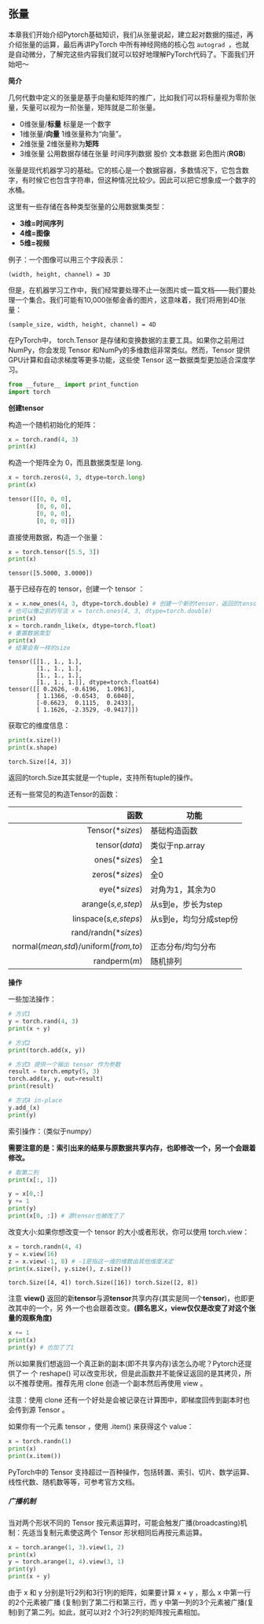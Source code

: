 ## 张量

本章我们开始介绍Pytorch基础知识，我们从张量说起，建立起对数据的描述，再介绍张量的运算，最后再讲PyTorch 中所有神经网络的核心包 `autograd `，也就是自动微分，了解完这些内容我们就可以较好地理解PyTorch代码了。下面我们开始吧～

**简介**

几何代数中定义的张量是基于向量和矩阵的推广，比如我们可以将标量视为零阶张量，矢量可以视为一阶张量，矩阵就是二阶张量。

- 0维张量/**标量** 标量是一个数字
- 1维张量/**向量**  1维张量称为“向量”。
- 2维张量  2维张量称为**矩阵**
- 3维张量 公用数据存储在张量 时间序列数据 股价 文本数据 彩色图片(**RGB**)

张量是现代机器学习的基础。它的核心是一个数据容器，多数情况下，它包含数字，有时候它也包含字符串，但这种情况比较少。因此可以把它想象成一个数字的水桶。

这里有一些存储在各种类型张量的公用数据集类型：

- **3维=时间序列**
- **4维=图像**
- **5维=视频**

例子：一个图像可以用三个字段表示：

```
(width, height, channel) = 3D
```

但是，在机器学习工作中，我们经常要处理不止一张图片或一篇文档——我们要处理一个集合。我们可能有10,000张郁金香的图片，这意味着，我们将用到4D张量：

```
(sample_size, width, height, channel) = 4D
```

在PyTorch中， torch.Tensor 是存储和变换数据的主要工具。如果你之前用过NumPy，你会发现 Tensor 和NumPy的多维数组非常类似。然而，Tensor 提供GPU计算和自动求梯度等更多功能，这些使 Tensor 这一数据类型更加适合深度学习。

```python
from __future__ import print_function
import torch
```

**创建tensor**

构造一个随机初始化的矩阵：

```python
x = torch.rand(4, 3) 
print(x)
```

构造一个矩阵全为 0，而且数据类型是 long.

```python
x = torch.zeros(4, 3, dtype=torch.long)
print(x)
```

```python
tensor([[0, 0, 0],
        [0, 0, 0],
        [0, 0, 0],
        [0, 0, 0]])
```

直接使用数据，构造一个张量：

```python
x = torch.tensor([5.5, 3]) 
print(x)
```

```
tensor([5.5000, 3.0000])
```

基于已经存在的 tensor，创建一个 tensor ：

```python
x = x.new_ones(4, 3, dtype=torch.double) # 创建一个新的tensor，返回的tensor默认具有相同的 torch.dtype和torch.device
# 也可以像之前的写法 x = torch.ones(4, 3, dtype=torch.double)
print(x)
x = torch.randn_like(x, dtype=torch.float)
# 重置数据类型
print(x)
# 结果会有一样的size
```

```
tensor([[1., 1., 1.],
        [1., 1., 1.],
        [1., 1., 1.],
        [1., 1., 1.]], dtype=torch.float64)
tensor([[ 0.2626, -0.6196,  1.0963],
        [ 1.1366, -0.6543,  0.6040],
        [-0.6623,  0.1115,  0.2433],
        [ 1.1626, -2.3529, -0.9417]])
```

获取它的维度信息：

```python
print(x.size())
print(x.shape)
```

```
torch.Size([4, 3])
```

返回的torch.Size其实就是一个tuple，⽀持所有tuple的操作。

还有一些常见的构造Tensor的函数：

|                                  函数 | 功能                   |
| ------------------------------------: | ---------------------- |
|                      Tensor(**sizes*) | 基础构造函数           |
|                        tensor(*data*) | 类似于np.array         |
|                        ones(**sizes*) | 全1                    |
|                       zeros(**sizes*) | 全0                    |
|                         eye(**sizes*) | 对角为1，其余为0       |
|                    arange(*s,e,step*) | 从s到e，步长为step     |
|                 linspace(*s,e,steps*) | 从s到e，均匀分成step份 |
|                  rand/randn(**sizes*) |                        |
| normal(*mean,std*)/uniform(*from,to*) | 正态分布/均匀分布      |
|                         randperm(*m*) | 随机排列               |

**操作**

一些加法操作：

```python
# 方式1
y = torch.rand(4, 3) 
print(x + y)

# 方式2
print(torch.add(x, y))

# 方式3 提供一个输出 tensor 作为参数
result = torch.empty(5, 3) 
torch.add(x, y, out=result) 
print(result)

# 方式4 in-place
y.add_(x) 
print(y)
```

索引操作：（类似于numpy）

**需要注意的是：索引出来的结果与原数据共享内存，也即修改一个，另一个会跟着修改。**

```python
# 取第二列
print(x[:, 1]) 
```

```python
y = x[0,:]
y += 1
print(y)
print(x[0, :]) # 源tensor也被改了了
```

改变大小:如果你想改变一个 tensor 的大小或者形状，你可以使用 torch.view：

```python
x = torch.randn(4, 4)
y = x.view(16)
z = x.view(-1, 8) # -1是指这一维的维数由其他维度决定
print(x.size(), y.size(), z.size())
```

```
torch.Size([4, 4]) torch.Size([16]) torch.Size([2, 8])
```

注意 **view()** 返回的新**tensor**与源**tensor**共享内存(其实是同一个**tensor**)，也即更改其中的一个，另 外一个也会跟着改变。**(**顾名思义，**view**仅仅是改变了对这个张量的观察⻆度**)**

```python
x += 1
print(x)
print(y) # 也加了了1
```

所以如果我们想返回一个真正新的副本(即不共享内存)该怎么办呢？Pytorch还提供了一 个 reshape() 可以改变形状，但是此函数并不能保证返回的是其拷贝，所以不推荐使用。推荐先用 clone 创造一个副本然后再使用 view 。

注意：使用 clone 还有一个好处是会被记录在计算图中，即梯度回传到副本时也会传到源 Tensor 。

如果你有一个元素 tensor ，使用 .item() 来获得这个 value：

```python
x = torch.randn(1) 
print(x) 
print(x.item())
```

PyTorch中的 Tensor 支持超过一百种操作，包括转置、索引、切片、数学运算、线性代数、随机数等等，可参考官方文档。

##### 广播机制

当对两个形状不同的 Tensor 按元素运算时，可能会触发广播(broadcasting)机制：先适当复制元素使这两个 Tensor 形状相同后再按元素运算。

```python
x = torch.arange(1, 3).view(1, 2)
print(x)
y = torch.arange(1, 4).view(3, 1)
print(y)
print(x + y)
```

由于 x 和 y 分别是1行2列和3行1列的矩阵，如果要计算 x + y ，那么 x 中第一行的2个元素被广播 (复制)到了第二行和第三行，⽽ y 中第⼀列的3个元素被广播(复制)到了第二列。如此，就可以对2 个3行2列的矩阵按元素相加。
